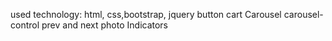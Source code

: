 used technology: html, css,bootstrap, jquery
button cart
Carousel 
carousel-control  prev and next
photo Indicators

